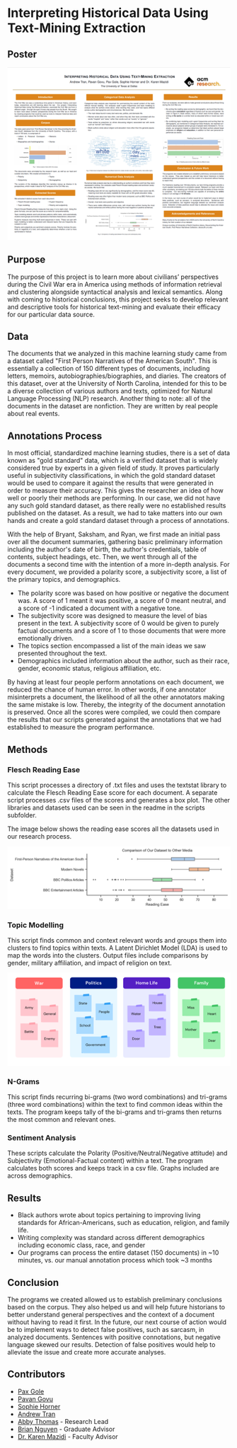 # Interpreting Historical Data Using Text-Mining Extraction

## Poster
![poster.png](./displayPoster.png)
## Purpose
The purpose of this project is to learn more about civilians’ perspectives during the Civil War era in America using methods of information retrieval and clustering alongside syntactical analysis and lexical semantics. Along with coming to historical conclusions, this project seeks to develop relevant and descriptive tools for historical text-mining and evaluate their efficacy for our particular data source.

## Data
The documents that we analyzed in this machine learning study came from a dataset called "First Person Narratives of the American South". This is essentially a collection of 150 different types of documents, including letters, memoirs, autobiographies/biographies, and diaries. The creators of this dataset, over at the University of North Carolina, intended for this to be a diverse collection of various authors and texts, optimized for Natural Language Processing (NLP) research. Another thing to note: all of the documents in the dataset are nonfiction. They are written by real people about real events. 

## Annotations Process
In most official, standardized machine learning studies, there is a set of data known as "gold standard" data, which is a verified dataset that is widely considered true by experts in a given field of study. It proves particularly useful in subjectivity classifications, in which the gold standard dataset would be used to compare it against the results that were generated in order to measure their accuracy. This gives the researcher an idea of how well or poorly their methods are performing. In our case, we did not have any such gold standard dataset, as there really were no established results published on the dataset. As a result, we had to take matters into our own hands and create a gold standard dataset through a process of annotations.

With the help of Bryant, Saksham, and Ryan, we first made an initial pass over all the document summaries, gathering basic preliminary information including the author's date of birth, the author's credentials, table of contents, subject headings, etc. Then, we went through all of the documents a second time with the intention of a more in-depth analysis. For every document, we provided a polarity score, a subjectivity score, a list of the primary topics, and demographics. 

- The polarity score was based on how positive or negative the document was. A score of 1 meant it was positive, a score of 0 meant neutral, and a score of -1 indicated a document with a negative tone.
- The subjectivity score was designed to measure the level of bias present in the text. A subjectivity score of 0 would be given to purely factual documents and a score of 1 to those documents that were more emotionally driven.
- The topics section encompassed a list of the main ideas we saw presented throughout the text. 
- Demographics included information about the author, such as their race, gender, economic status, religious affiliation, etc. 

By having at least four people perform annotations on each document, we reduced the chance of human error. In other words, if one annotator misinterprets a document, the likelihood of all the other annotators making the same mistake is low. Thereby, the integrity of the document annotation is preserved. Once all the scores were compiled, we could then compare the results that our scripts generated against the annotations that we had established to measure the program performance. 

## Methods

### Flesch Reading Ease
This script processes a directory of .txt files and uses the textstat library to calculate the Flesch Reading Ease score for each document. A separate script processes .csv files of the scores and generates a box plot. The other libraries and datasets used can be seen in the readme in the scripts subfolder.

The image below shows the reading ease scores all the datasets used in our research process.

![Reading-Ease Box Plot](./Scripts/ReadingEase/graphing/reading-ease.png)
### Topic Modelling
This script finds common and context relevant words and groups them into clusters to find topics within texts. A Latent Dirichlet Model (LDA) is used to map the words into the clusters. Output files include comparisons by gender, military affiliation, and impact of religion on text.

![Topic Modeling Demonstration](./Scripts/TopicModeling/TopicModelingGithub.png)
### N-Grams
This script finds recurring bi-grams (two word combinations) and tri-grams (three word combinations) within the text to find common ideas within the texts. The program keeps tally of the bi-grams and tri-grams then returns the most common and relevant ones.
### Sentiment Analysis
These scripts calculate the Polarity (Positive/Neutral/Negative attitude) and Subjectivity (Emotional-Factual content) within a text. The program calculates both scores and keeps track in a csv file. Graphs included are across demographics.

## Results
 - Black authors wrote about topics pertaining to improving living standards for African-Americans, such as education, religion, and family life.
 - Writing complexity was standard across different demographics including economic class, race, and gender
 - Our programs can process the entire dataset (150 documents) in ~10 minutes, vs. our manual annotation process which took ~3 months
## Conclusion
The programs we created allowed us to establish preliminary conclusions based on the corpus. They also helped us and will help future historians to better understand general perspectives and the context of a document without having to read it first. In the future, our next course of action would be to implement ways to detect false positives, such as sarcasm, in analyzed documents. Sentences with positive connotations, but negative language skewed our results. Detection of false positives would help to alleviate the issue and create more accurate analyses.
## Contributors

- [Pax Gole](https://github.com/paxgole)
- [Pavan Govu](https://github.com/pavangovu)
- [Sophie Horner](https://github.com/hornersc)
- [Andrew Tran](https://github.com/nartmobile)
- [Abby Thomas](https://github.com/thomasabigail) - Research Lead
- [Brian Nguyen](https://github.com/briannoogin) - Graduate Advisor
- [Dr. Karen Mazidi](https://github.com/kjmazidi) - Faculty Advisor
